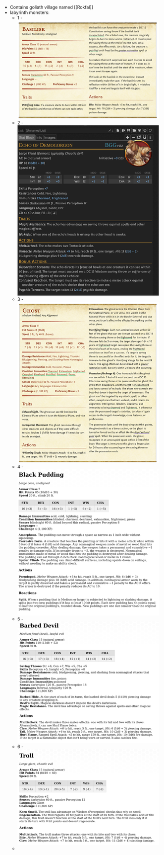 - Contains goliath village named [[Rokfal]]
- labyrinth monsters:
	- 1 - ![Screenshot_20250121_221247.png](../assets/Screenshot_20250121_221247_1737493980918_0.png)
	- 2 - ![Screenshot_20250121_221613.png](../assets/Screenshot_20250121_221613_1737494184332_0.png)
	- 3 - ![Screenshot_20250121_221836.png](../assets/Screenshot_20250121_221836_1737494328676_0.png)
	- 4 - ![Screenshot_20250121_222235.png](../assets/Screenshot_20250121_222235_1737494578191_0.png)
	- 5 - ![Screenshot_20250121_222441.png](../assets/Screenshot_20250121_222441_1737494691849_0.png)
	- 6 - ![Screenshot_20250121_222618.png](../assets/Screenshot_20250121_222618_1737494789918_0.png)
	-